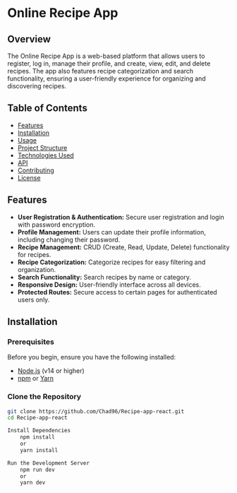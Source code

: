 # Online Recipe App

## Overview

The Online Recipe App is a web-based platform that allows users to register, log in, manage their profile, and create, view, edit, and delete recipes. The app also features recipe categorization and search functionality, ensuring a user-friendly experience for organizing and discovering recipes.

## Table of Contents

- [Features](#features)
- [Installation](#installation)
- [Usage](#usage)
- [Project Structure](#project-structure)
- [Technologies Used](#technologies-used)
- [API](#api)
- [Contributing](#contributing)
- [License](#license)

## Features

- **User Registration & Authentication:** Secure user registration and login with password encryption.
- **Profile Management:** Users can update their profile information, including changing their password.
- **Recipe Management:** CRUD (Create, Read, Update, Delete) functionality for recipes.
- **Recipe Categorization:** Categorize recipes for easy filtering and organization.
- **Search Functionality:** Search recipes by name or category.
- **Responsive Design:** User-friendly interface across all devices.
- **Protected Routes:** Secure access to certain pages for authenticated users only.

## Installation

### Prerequisites

Before you begin, ensure you have the following installed:

- [Node.js](https://nodejs.org/) (v14 or higher)
- [npm](https://www.npmjs.com/) or [Yarn](https://yarnpkg.com/)

### Clone the Repository

```bash
git clone https://github.com/Chad96/Recipe-app-react.git
cd Recipe-app-react

Install Dependencies
    npm install
    or
    yarn install

Run the Development Server
    npm run dev
    or
    yarn dev
```
